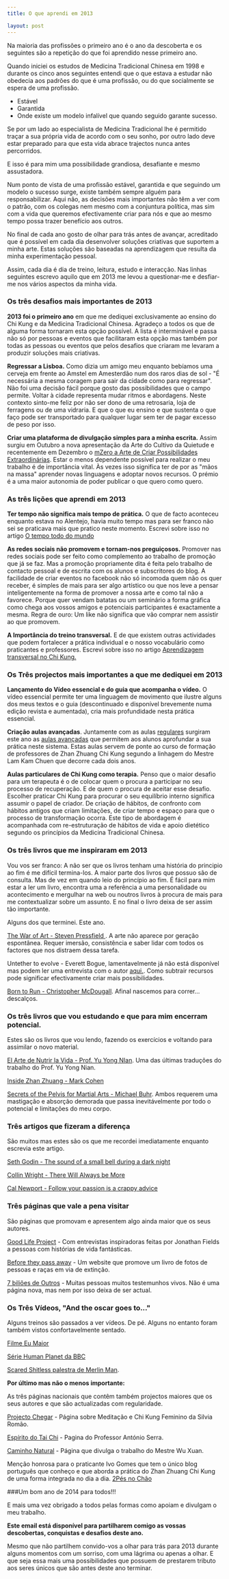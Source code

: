 ```yaml
---
title: O que aprendi em 2013

layout: post
---
```

Na maioria das profissões o primeiro ano é o ano da descoberta e os seguintes são a repetição do que foi aprendido nesse primeiro ano. 

Quando iniciei os estudos de Medicina Tradicional Chinesa em 1998 e durante os cinco anos seguintes entendi que o que estava a estudar não obedecia aos padrões do que é uma profissão, ou do que socialmente se espera de uma profissão.

+ Estável
+ Garantida 
+ Onde existe um modelo infalível que quando seguido garante sucesso. 

Se por um lado ao especialista de Medicina Tradicional lhe é permitido traçar a sua própria vida de acordo com o seu sonho, por outro lado deve estar preparado para que esta vida abrace trajectos nunca antes percorridos. 

E isso é para mim uma possibilidade grandiosa, desafiante e mesmo assustadora.

Num ponto de vista de uma profissão estável, garantida e que seguindo um modelo o sucesso surge, existe também sempre alguém para responsabilizar. Aqui não, as decisões mais importantes não têm a ver com o patrão, com os colegas nem mesmo com a conjuntura política, mas sim com a vida que queremos efectivamente criar para nós e que ao mesmo tempo possa trazer benefício aos outros. 

No final de cada ano gosto de olhar para trás antes de avançar, acreditado que é possível em cada dia desenvolver soluções criativas que suportem a minha arte. Estas soluções são baseadas na aprendizagem que resulta da minha experimentação pessoal.

Assim, cada dia é dia de treino, leitura, estudo e interacção. Nas linhas seguintes escrevo aquilo que em 2013 me levou a questionar-me e desfiar-me nos vários aspectos da minha vida. 

### Os três desafios mais importantes de 2013

**2013 foi o primeiro ano** em que me dediquei exclusivamente ao ensino do Chi Kung e da Medicina Tradicional Chinesa. Agradeço a todos os que de alguma forma tornaram esta opção possível. A lista é interminável e passa não só por pessoas e eventos que facilitaram esta opção mas também por todas as pessoas ou eventos que pelos desafios que criaram me levaram a produzir soluções mais criativas. 

**Regressar a Lisboa.** Como dizia um amigo meu enquanto bebíamos uma cerveja em frente ao Amstel em Amesterdão num dos raros dias de sol - "É necessária a mesma coragem para sair da cidade como para regressar". Não foi uma decisão fácil porque gosto das possibilidades que o campo permite. Voltar à cidade representa mudar ritmos e abordagens. Neste contexto sinto-me feliz por não ser dono de uma retrosaria, loja de ferragens ou de uma vidraria. E que o que eu ensino e que sustenta o que faço pode ser transportado para qualquer lugar sem ter de pagar excesso de peso por isso. 

**Criar uma plataforma de divulgação simples para a minha escrita.** Assim surgiu em Outubro a nova apresentação da Arte do Cultivo da Quietude  e recentemente em Dezembro o [mZero a Arte de Criar Possibilidades Extraordinárias](http://mzero.co). Estar o menos dependente possível para realizar o meu trabalho é de importância vital. Às vezes isso significa ter de por as "mãos na massa" aprender novas linguagens e adoptar novos recursos. O prémio é a uma maior autonomia de poder publicar o que quero como quero. 

### As três lições que aprendi em 2013

**Ter tempo não significa mais tempo de prática.** O que de facto aconteceu enquanto estava no Alentejo, havia muito tempo mas para ser franco não sei se praticava mais que pratico neste momento. Escrevi sobre isso no artigo [O tempo todo do mundo](http://devagar.org/2013/03/25/o-tempo-todo-do-mundo.html)

**As redes sociais não promovem e tornam-nos preguiçosos.** Promover nas redes sociais pode ser feito como complemento ao trabalho de promoção que já se faz. Mas a promoção propriamente dita é feita pelo trabalho de contacto pessoal e de escrita com os alunos e subscritores do blog. A facilidade de criar eventos no facebook não só incomoda quem não os quer receber, é simples de mais para ser algo artístico ou que nos leve a pensar inteligentemente na forma de promover a nossa arte e como tal não a favorece. Porque quer vendam batatas ou um seminário a forma gráfica como chega aos vossos amigos e potenciais participantes é exactamente a mesma. Regra de ouro: Um like não significa que vão comprar nem assistir ao que promovem. 

**A Importância do treino transversal.** E de 	que existem outras actividades que podem fortalecer a prática individual e o nosso vocabulário como praticantes e professores. Escrevi sobre isso no artigo [Aprendizagem transversal no Chi Kung.](http://devagar.org/2012/11/23/aprendizagem-transversal.html)

### Os Três projectos mais importantes a que me dediquei em 2013

**Lançamento do Vídeo essencial e do guia que acompanha o vídeo.** O vídeo essencial permite ter uma linguagem de movimento que ilustre alguns dos meus textos e o guia (descontinuado e disponível brevemente numa edição revista e aumentada), cria mais profundidade nesta prática essencial. 

**Criação aulas avançadas**. Juntamente com as aulas [regulares](http://devagar.org/regulares.html) surgiram este ano as [aulas avançadas](http://devagar.org/avancadas.html) que permitem aos alunos aprofundar a sua prática neste sistema. Estas aulas servem de ponte ao curso de formação de professores de Zhan Zhuang Chi Kung segundo a linhagem do Mestre Lam Kam Chuen que decorre cada dois anos. 

**Aulas particulares de Chi Kung como terapia.** Penso que o maior desafio para um terapeuta é o de colocar quem o procura a participar no seu processo de recuperação. E de quem o procura de aceitar esse desafio. Escolher praticar Chi Kung para procurar o seu equilíbrio interno significa assumir o papel de criador. De criação de hábitos, de confronto com hábitos antigos que criam limitações, de criar tempo e espaço para que o processo de transformação ocorra. Este tipo de abordagem é acompanhada com re-estruturação de hábitos de vida e apoio dietético segundo os princípios da Medicina Tradicional Chinesa. 

### Os três livros que me inspiraram em 2013

Vou vos ser franco: A não ser que os livros tenham uma história do principio ao fim é me difícil termina-los. A maior parte dos livros que possuo são de consulta. Mas de vez em quando leio do princípio ao fim. É fácil para mim estar a ler um livro, encontra uma a referência a uma personalidade ou acontecimento e mergulhar na web ou noutros livros à procura de mais para me contextualizar sobre um assunto. E no final o livro deixa de ser assim tão importante. 

Alguns dos que terminei. Este ano.

[The War of Art - Steven Pressfield ](http://www.amazon.com/The-War-Art-Through-Creative/dp/0446691437). A arte não aparece por geração espontânea. Requer imersão, consistência e saber lidar com todos os factores que nos distraem dessa tarefa. 

Untether to evolve - Everett Bogue, lamentavelmente já não está disponível mas podem ler uma entrevista com o autor [aqui.](http://www.vixi.com/content/everett-bogue). Como subtrair recursos pode significar efectivamente criar mais possibilidades.

[Born to Run - Christopher McDougall](http://www.amazon.com/Born-Run-Hidden-Superathletes-Greatest/dp/0307279189). Afinal nascemos para correr... descalços. 

### Os três livros que vou estudando e que para mim encerram potencial. 

Estes são os livros que vou lendo, fazendo os exercícios e voltando para assimilar o novo material.  

[El Arte de Nutrir la Vida - Prof. Yu Yong NIan](http://www.amazon.com/El-Arte-Nutrir-Vida-Quietud/dp/9881525721/ref=sr_1_fkmr0_1?s=books&ie=UTF8&qid=1388072122&sr=1-1-fkmr0&keywords=professor+yu+yong+nian). Uma das últimas traduções do trabalho do Prof. Yu Yong Nian.

[Inside Zhan Zhuang - Mark Cohen](http://www.amazon.com/Inside-Zhan-Zhuang-Mark-Cohen/dp/0988317885/ref=sr_1_1?s=books&ie=UTF8&qid=1388071963&sr=1-1&keywords=zhan+zhuang)

[Secrets of the Pelvis for Martial Arts - Michael Buhr](http://www.amazon.com/Secrets-Pelvis-Martial-Arts-Practical-ebook/dp/B00C14WO5W/ref=sr_1_2?s=books&ie=UTF8&qid=1388072028&sr=1-2&keywords=zhan+zhuang#reader_B00C14WO5W). Ambos requerem uma mastigação e absorção demorada que passa inevitávelmente por todo o potencial e limitações do meu corpo. 

### Três artigos que fizeram a diferença 

São muitos mas estes são os que me recordei imediatamente enquanto escrevia este artigo. 

[Seth Godin - The sound of a small bell during a dark night ](http://sethgodin.typepad.com/seths_blog/2013/12/the-sound-of-a-small-bell-during-a-dark-night.html)

[Collin Wright - There Will Always be More](http://exilelifestyle.com/there-will-always-be-more/)

[Cal Newport - Follow your passion is a crappy advice](http://www.theminimalists.com/cal/)

### Três páginas que vale a pena visitar

São páginas que promovam e apresentem algo ainda maior que os seus autores. 

[Good Life Project](http://www.goodlifeproject.com/) - Com entrevistas inspiradoras feitas por Jonathan Fields a pessoas com histórias de vida fantásticas.

[Before they pass away](http://beforethey.com/) - Um website que promove um livro de fotos de pessoas e raças em via de extinção. 

[7 biliões de Outros](http://www.7billionothers.org/pt) - Muitas pessoas muitos testemunhos vivos. Não é uma página nova, mas nem por isso deixa de ser actual. 

### Os Três Vídeos, "And the oscar goes to..."

Alguns treinos são passados a ver vídeos. De pé. Alguns no entanto foram também vistos confortavelmente sentado.

[Filme Eu Maior ](https://www.youtube.com/watch?v=V0gquwUQ-b0)

[Série Human Planet da BBC](https://www.youtube.com/watch?v=2HiUMlOz4UQ)

[Scared Shitless palestra de Merlin Man](http://www.43folders.com/2011/03/28/scared-shitless).

**Por último mas não o menos importante:**

As três páginas nacionais que contêm também projectos maiores que os seus autores e que são actualizadas com regularidade.

[Projecto Chegar](http://chegar.org) - Página sobre Meditação e Chi Kung Feminino da Silvia Romão.

[Espírito do Tai Chi](http://espiritotaichi.no.sapo.pt/) - Pagina do Professor António Serra.

[Caminho Natural](http://caminho-natural.org) - Página que divulga o trabalho do Mestre Wu Xuan. 

Menção honrosa para o praticante Ivo Gomes que tem o único blog português que conheço e que aborda a prática do Zhan Zhuang Chi Kung de uma forma integrada no dia a dia. [2Pés no Chão](http://2pesnochao.wordpress.com/) 

###Um bom ano de 2014 para todos!!!

E mais uma vez obrigado a todos pelas formas como apoiam e divulgam o meu trabalho. 

**Este email está disponível para partilharem comigo as vossas descobertas, conquistas e desafios deste ano.** 

Mesmo que não partilhem convido-vos a olhar para trás para 2013 durante alguns momentos com um sorriso, com uma lágrima ou apenas a olhar. E que seja essa mais uma possibilidades que possuem de prestarem tributo aos seres únicos que são antes deste ano terminar.
